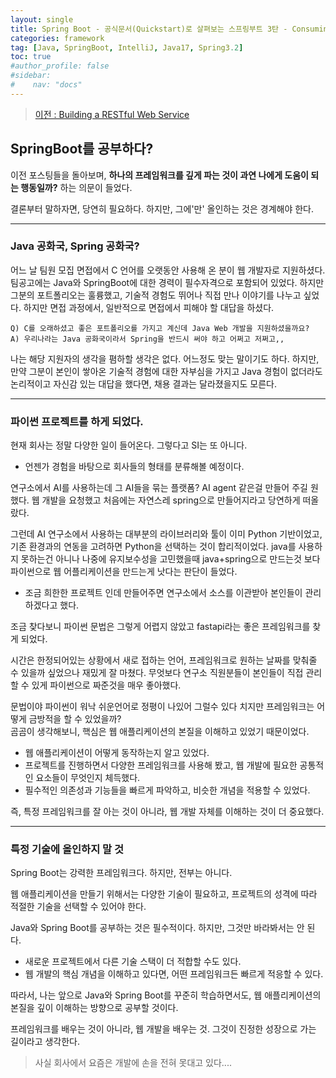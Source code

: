 ```yaml
---
layout: single
title: Spring Boot - 공식문서(Quickstart)로 살펴보는 스프링부트 3탄 - Consuming a RESTful Web Service
categories: framework
tag: [Java, SpringBoot, IntelliJ, Java17, Spring3.2]
toc: true
#author_profile: false
#sidebar:
#    nav: "docs"
---
```


> [이전 : Building a RESTful Web Service](../springboot_공식문서3탄)
 


## SpringBoot를 공부하다?
이전 포스팅들을 돌아보며, **하나의 프레임워크를 깊게 파는 것이 과연 나에게 도움이 되는 행동일까?** 하는 의문이 들었다.

결론부터 말하자면, 당연히 필요하다.
하지만, 그에'만' 올인하는 것은 경계해야 한다.

---  

### Java 공화국, Spring 공화국?

어느 날 팀원 모집 면접에서 C 언어를 오랫동안 사용해 온 분이 웹 개발자로 지원하셨다. 팀공고에는 Java와 SpringBoot에 대한 경력이 필수자격으로 포함되어 있었다.
하지만 그분의 포트폴리오는 훌륭했고, 기술적 경험도 뛰어나 직접 만나 이야기를 나누고 싶었다. 하지만 면접 과정에서, 일반적으로 면접에서 피해야 할 대답을 하셨다.

```
Q) C를 오래하셨고 좋은 포트폴리오를 가지고 계신데 Java Web 개발을 지원하셨을까요?
A) 우리나라는 Java 공화국이라서 Spring을 반드시 써야 하고 어쩌고 저쩌고,,
```
나는 해당 지원자의 생각을 폄하할 생각은 없다. 어느정도 맞는 말이기도 하다.
하지만, 만약 그분이 본인이 쌓아온 기술적 경험에 대한 자부심을 가지고 Java 경험이 없더라도 논리적이고 자신감 있는 대답을 했다면, 채용 결과는 달라졌을지도 모른다.

---  

### 파이썬 프로젝트를 하게 되었다.
현재 회사는 정말 다양한 일이 들어온다. 그렇다고 SI는 또 아니다. 
* 언젠가 경험을 바탕으로 회사들의 형태를 분류해볼 예정이다.

연구소에서 AI를 사용하는데 그 AI들을 묶는 플랫폼? AI agent 같은걸 만들어 주길 원했다. 웹 개발을 요청했고 처음에는 자연스레 spring으로 만들어지라고 당연하게 떠올랐다.  

그런데 AI 연구소에서 사용하는 대부분의 라이브러리와 툴이 이미 Python 기반이었고, 기존 환경과의 연동을 고려하면 Python을 선택하는 것이 합리적이었다. java를 사용하지 못하는건 아니나 
나중에 유지보수성을 고민했을때 java+spring으로 만드는것 보다 파이썬으로 웹 어플리케이션을 만드는게 낫다는 판단이 들었다.  
- 조금 희한한 프로젝트 인데 만들어주면 연구소에서 소스를 이관받아 본인들이 관리하겠다고 했다.

조금 찾다보니 파이썬 문법은 그렇게 어렵지 않았고 fastapi라는 좋은 프레임워크를 찾게 되었다.

시간은 한정되어있는 상황에서 새로 접하는 언어, 프레임워크로 원하는 날짜를 맞춰줄 수 있을까 싶었으나 재밌게 잘 마쳤다. 무엇보다 연구소 직원분들이 본인들이 직접 관리 할 수 있게 파이썬으로 짜준것을 매우 좋아했다.

문법이야 파이썬이 워낙 쉬운언어로 정평이 나있어 그럴수 있다 치지만 프레임워크는 어떻게 금방적을 할 수 있었을까?  
곰곰이 생각해보니, 핵심은 웹 애플리케이션의 본질을 이해하고 있었기 때문이었다.
-	웹 애플리케이션이 어떻게 동작하는지 알고 있었다.
-	프로젝트를 진행하면서 다양한 프레임워크를 사용해 봤고, 웹 개발에 필요한 공통적인 요소들이 무엇인지 체득했다.
-	필수적인 의존성과 기능들을 빠르게 파악하고, 비슷한 개념을 적용할 수 있었다.

즉, 특정 프레임워크를 잘 아는 것이 아니라, 웹 개발 자체를 이해하는 것이 더 중요했다.

---  

### 특정 기술에 올인하지 말 것

Spring Boot는 강력한 프레임워크다. 하지만, 전부는 아니다.

웹 애플리케이션을 만들기 위해서는 다양한 기술이 필요하고, 프로젝트의 성격에 따라 적절한 기술을 선택할 수 있어야 한다.

Java와 Spring Boot를 공부하는 것은 필수적이다. 하지만, 그것만 바라봐서는 안 된다.
-	새로운 프로젝트에서 다른 기술 스택이 더 적합할 수도 있다.
-	웹 개발의 핵심 개념을 이해하고 있다면, 어떤 프레임워크든 빠르게 적응할 수 있다.

따라서, 나는 앞으로 Java와 Spring Boot를 꾸준히 학습하면서도, 웹 애플리케이션의 본질을 깊이 이해하는 방향으로 공부할 것이다.

프레임워크를 배우는 것이 아니라, 웹 개발을 배우는 것.
그것이 진정한 성장으로 가는 길이라고 생각한다.

> 사실 회사에서 요즘은 개발에 손을 전혀 못대고 있다....